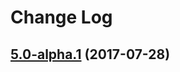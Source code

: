 # Change Log

## [5.0-alpha.1](https://github.com/SemanticWebBuilder/SWBProcess/tree/5.0-alpha.1) (2017-07-28)
